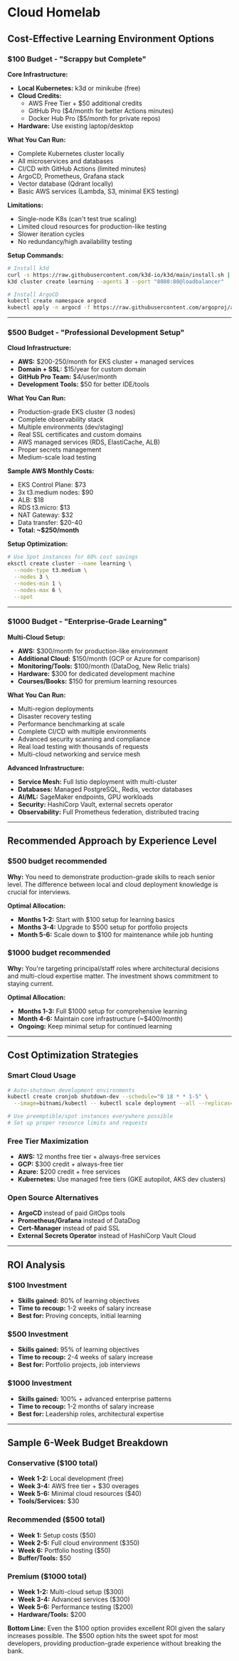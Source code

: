 # Cloud Homelab

## Cost-Effective Learning Environment Options

### $100 Budget - "Scrappy but Complete"

**Core Infrastructure:**

- **Local Kubernetes:** k3d or minikube (free)
- **Cloud Credits:**
  - AWS Free Tier + $50 additional credits
  - GitHub Pro ($4/month for better Actions minutes)
  - Docker Hub Pro ($5/month for private repos)
- **Hardware:** Use existing laptop/desktop

**What You Can Run:**

- Complete Kubernetes cluster locally
- All microservices and databases
- CI/CD with GitHub Actions (limited minutes)
- ArgoCD, Prometheus, Grafana stack
- Vector database (Qdrant locally)
- Basic AWS services (Lambda, S3, minimal EKS testing)

**Limitations:**

- Single-node K8s (can't test true scaling)
- Limited cloud resources for production-like testing
- Slower iteration cycles
- No redundancy/high availability testing

**Setup Commands:**

```bash
# Install k3d
curl -s https://raw.githubusercontent.com/k3d-io/k3d/main/install.sh | bash
k3d cluster create learning --agents 3 --port "8080:80@loadbalancer"

# Install ArgoCD
kubectl create namespace argocd
kubectl apply -n argocd -f https://raw.githubusercontent.com/argoproj/argo-cd/stable/manifests/install.yaml
```

---

### $500 Budget - "Professional Development Setup"

**Cloud Infrastructure:**

- **AWS:** $200-250/month for EKS cluster + managed services
- **Domain + SSL:** $15/year for custom domain
- **GitHub Pro Team:** $4/user/month
- **Development Tools:** $50 for better IDE/tools

**What You Can Run:**

- Production-grade EKS cluster (3 nodes)
- Complete observability stack
- Multiple environments (dev/staging)
- Real SSL certificates and custom domains
- AWS managed services (RDS, ElastiCache, ALB)
- Proper secrets management
- Medium-scale load testing

**Sample AWS Monthly Costs:**

- EKS Control Plane: $73
- 3x t3.medium nodes: $90
- ALB: $18
- RDS t3.micro: $13
- NAT Gateway: $32
- Data transfer: $20-40
- **Total: ~$250/month**

**Setup Optimization:**

```bash
# Use Spot instances for 60% cost savings
eksctl create cluster --name learning \
  --node-type t3.medium \
  --nodes 3 \
  --nodes-min 1 \
  --nodes-max 6 \
  --spot
```

---

### $1000 Budget - "Enterprise-Grade Learning"

**Multi-Cloud Setup:**

- **AWS:** $300/month for production-like environment
- **Additional Cloud:** $150/month (GCP or Azure for comparison)
- **Monitoring/Tools:** $100/month (DataDog, New Relic trials)
- **Hardware:** $300 for dedicated development machine
- **Courses/Books:** $150 for premium learning resources

**What You Can Run:**

- Multi-region deployments
- Disaster recovery testing
- Performance benchmarking at scale
- Complete CI/CD with multiple environments
- Advanced security scanning and compliance
- Real load testing with thousands of requests
- Multi-cloud networking and service mesh

**Advanced Infrastructure:**

- **Service Mesh:** Full Istio deployment with multi-cluster
- **Databases:** Managed PostgreSQL, Redis, vector databases
- **AI/ML:** SageMaker endpoints, GPU workloads
- **Security:** HashiCorp Vault, external secrets operator
- **Observability:** Full Prometheus federation, distributed tracing

---

## Recommended Approach by Experience Level

### $500 budget recommended

**Why:** You need to demonstrate production-grade skills to reach senior level. The difference between local and cloud deployment knowledge is crucial for interviews.

**Optimal Allocation:**

- **Months 1-2:** Start with $100 setup for learning basics
- **Months 3-4:** Upgrade to $500 setup for portfolio projects
- **Month 5-6:** Scale down to $100 for maintenance while job hunting

### $1000 budget recommended

**Why:** You're targeting principal/staff roles where architectural decisions and multi-cloud expertise matter. The investment shows commitment to staying current.

**Optimal Allocation:**

- **Months 1-3:** Full $1000 setup for comprehensive learning
- **Month 4-6:** Maintain core infrastructure (~$400/month)
- **Ongoing:** Keep minimal setup for continued learning

---

## Cost Optimization Strategies

### Smart Cloud Usage

```bash
# Auto-shutdown development environments
kubectl create cronjob shutdown-dev --schedule="0 18 * * 1-5" \
  --image=bitnami/kubectl -- kubectl scale deployment --all --replicas=0 -n development

# Use preemptible/spot instances everywhere possible
# Set up proper resource limits and requests
```

### Free Tier Maximization

- **AWS:** 12 months free tier + always-free services
- **GCP:** $300 credit + always-free tier
- **Azure:** $200 credit + free services
- **Kubernetes:** Use managed free tiers (GKE autopilot, AKS dev clusters)

### Open Source Alternatives

- **ArgoCD** instead of paid GitOps tools
- **Prometheus/Grafana** instead of DataDog
- **Cert-Manager** instead of paid SSL
- **External Secrets Operator** instead of HashiCorp Vault Cloud

---

## ROI Analysis

### $100 Investment

- **Skills gained:** 80% of learning objectives
- **Time to recoup:** 1-2 weeks of salary increase
- **Best for:** Proving concepts, initial learning

### $500 Investment

- **Skills gained:** 95% of learning objectives
- **Time to recoup:** 2-4 weeks of salary increase
- **Best for:** Portfolio projects, job interviews

### $1000 Investment

- **Skills gained:** 100% + advanced enterprise patterns
- **Time to recoup:** 1-2 months of salary increase
- **Best for:** Leadership roles, architectural expertise

---

## Sample 6-Week Budget Breakdown

### Conservative ($100 total)

- **Week 1-2:** Local development (free)
- **Week 3-4:** AWS free tier + $30 overages
- **Week 5-6:** Minimal cloud resources ($40)
- **Tools/Services:** $30

### Recommended ($500 total)

- **Week 1:** Setup costs ($50)
- **Week 2-5:** Full cloud environment ($350)
- **Week 6:** Portfolio hosting ($50)
- **Buffer/Tools:** $50

### Premium ($1000 total)

- **Week 1-2:** Multi-cloud setup ($300)
- **Week 3-4:** Advanced services ($300)
- **Week 5-6:** Performance testing ($200)
- **Hardware/Tools:** $200

**Bottom Line:** Even the $100 option provides excellent ROI given the salary increases possible. The $500 option hits the sweet spot for most developers, providing production-grade experience without breaking the bank.
